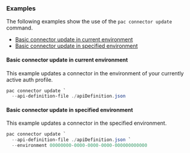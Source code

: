 ### Examples

The following examples show the use of the `pac connector update` command.

- [Basic connector update in current environment](#basic-connector-update-in-current-environment)
- [Basic connector update in specified environment](#basic-connector-update-in-specified-environment)

#### Basic connector update in current environment

This example updates a connector in the environment of your currently active auth profile.

```powershell
pac connector update `
  --api-definition-file ./apiDefinition.json
```

#### Basic connector update in specified environment

This example updates a connector in the specified environment.

```powershell
pac connector update `
  --api-definition-file ./apiDefinition.json `
  --environment 00000000-0000-0000-0000-000000000000
```
